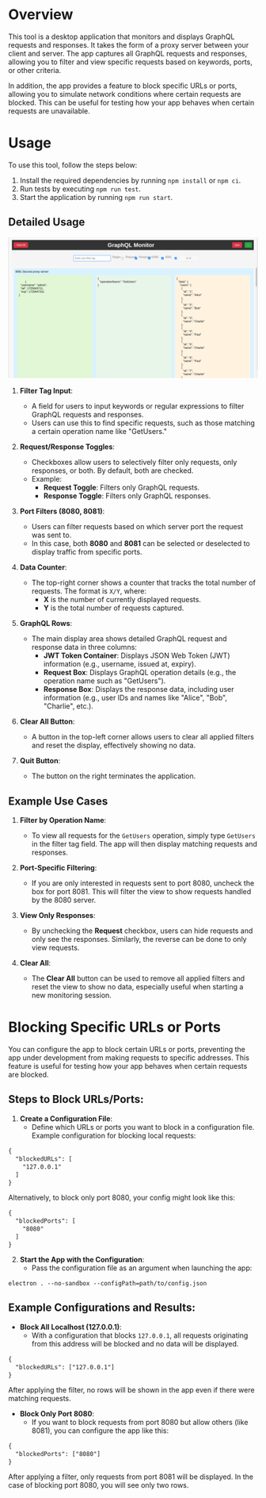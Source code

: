 # Overview

This tool is a desktop application that monitors and displays GraphQL requests and responses. It takes the form of a proxy server between your client and server. The app captures all GraphQL requests and responses, allowing you to filter and view specific requests based on keywords, ports, or other criteria.

In addition, the app provides a feature to block specific URLs or ports, allowing you to simulate network conditions where certain requests are blocked. This can be useful for testing how your app behaves when certain requests are unavailable.


# Usage

To use this tool, follow the steps below:

1. Install the required dependencies by running `npm install` or `npm ci`.
2. Run tests by executing `npm run test`.
3. Start the application by running `npm run start`.

## Detailed Usage
![app screenshot](./app-screenshot.png)

1. **Filter Tag Input**: 
   - A field for users to input keywords or regular expressions to filter GraphQL requests and responses.
   - Users can use this to find specific requests, such as those matching a certain operation name like "GetUsers."

2. **Request/Response Toggles**:
   - Checkboxes allow users to selectively filter only requests, only responses, or both. By default, both are checked.
   - Example:
     - **Request Toggle**: Filters only GraphQL requests.
     - **Response Toggle**: Filters only GraphQL responses.

3. **Port Filters (8080, 8081)**:
   - Users can filter requests based on which server port the request was sent to.
   - In this case, both **8080** and **8081** can be selected or deselected to display traffic from specific ports.

4. **Data Counter**:
   - The top-right corner shows a counter that tracks the total number of requests. The format is `X/Y`, where:
     - **X** is the number of currently displayed requests.
     - **Y** is the total number of requests captured.

5. **GraphQL Rows**:
   - The main display area shows detailed GraphQL request and response data in three columns:
     - **JWT Token Container**: Displays JSON Web Token (JWT) information (e.g., username, issued at, expiry).
     - **Request Box**: Displays GraphQL operation details (e.g., the operation name such as "GetUsers").
     - **Response Box**: Displays the response data, including user information (e.g., user IDs and names like "Alice", "Bob", "Charlie", etc.).

6. **Clear All Button**:
   - A button in the top-left corner allows users to clear all applied filters and reset the display, effectively showing no data.

7. **Quit Button**:
   - The button on the right terminates the application.

## Example Use Cases

1. **Filter by Operation Name**:
   - To view all requests for the `GetUsers` operation, simply type `GetUsers` in the filter tag field. The app will then display matching requests and responses.

2. **Port-Specific Filtering**:
   - If you are only interested in requests sent to port 8080, uncheck the box for port 8081. This will filter the view to show requests handled by the 8080 server.

3. **View Only Responses**:
   - By unchecking the **Request** checkbox, users can hide requests and only see the responses. Similarly, the reverse can be done to only view requests.

4. **Clear All**:
   - The **Clear All** button can be used to remove all applied filters and reset the view to show no data, especially useful when starting a new monitoring session.


# Blocking Specific URLs or Ports

You can configure the app to block certain URLs or ports, preventing the app under development from making requests to specific addresses. This feature is useful for testing how your app behaves when certain requests are blocked.

## Steps to Block URLs/Ports:

1. **Create a Configuration File**:
   - Define which URLs or ports you want to block in a configuration file. Example configuration for blocking local requests:

```
{
  "blockedURLs": [
    "127.0.0.1"
  ]
}
```

   Alternatively, to block only port 8080, your config might look like this:

```
{
  "blockedPorts": [
    "8080"
  ]
}
```

2. **Start the App with the Configuration**:
   - Pass the configuration file as an argument when launching the app:

```
electron . --no-sandbox --configPath=path/to/config.json
```

## Example Configurations and Results:

- **Block All Localhost (127.0.0.1)**:
   - With a configuration that blocks `127.0.0.1`, all requests originating from this address will be blocked and no data will be displayed.

```
{
  "blockedURLs": ["127.0.0.1"]
}
```

   After applying the filter, no rows will be shown in the app even if there were matching requests.

- **Block Only Port 8080**:
   - If you want to block requests from port 8080 but allow others (like 8081), you can configure the app like this:

```
{
  "blockedPorts": ["8080"]
}
```

   After applying a filter, only requests from port 8081 will be displayed. In the case of blocking port 8080, you will see only two rows.

